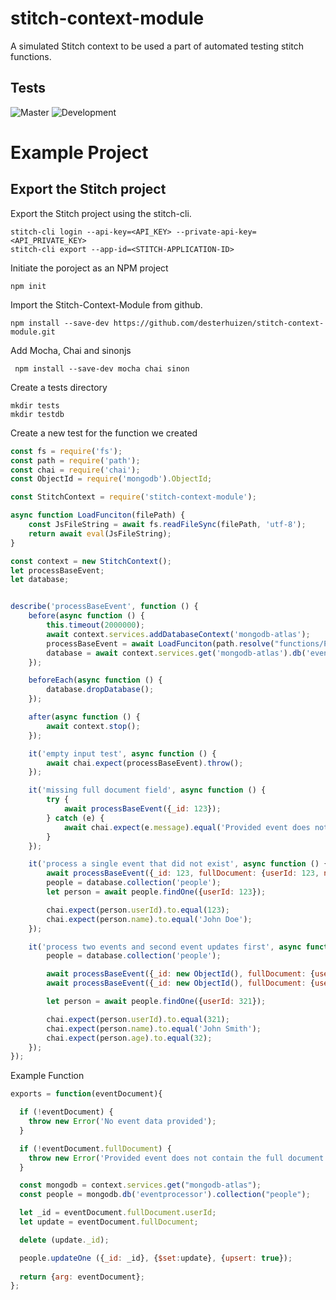 # stitch-context-module
A simulated Stitch context to be used a part of automated testing stitch functions. 

## Tests
![Master](https://github.com/desterhuizen/stitch-context-module/workflows/Automated%20Tests/badge.svg?branch=master)
![Development](https://github.com/desterhuizen/stitch-context-module/workflows/Automated%20Tests/badge.svg?branch=development)

# Example Project

## Export the Stitch project

Export the Stitch project using the stitch-cli.

```
stitch-cli login --api-key=<API_KEY> --private-api-key=<API_PRIVATE_KEY>
stitch-cli export --app-id=<STITCH-APPLICATION-ID>
```
Initiate the poroject as an NPM project
```
npm init 
```

Import the  Stitch-Context-Module from github.

```
npm install --save-dev https://github.com/desterhuizen/stitch-context-module.git
```

Add Mocha, Chai and sinonjs

```
 npm install --save-dev mocha chai sinon
```

Create a tests directory
```
mkdir tests
mkdir testdb
```

Create a new test for the function we created

```javascript
const fs = require('fs');
const path = require('path');
const chai = require('chai');
const ObjectId = require('mongodb').ObjectId;

const StitchContext = require('stitch-context-module');

async function LoadFunciton(filePath) {
    const JsFileString = await fs.readFileSync(filePath, 'utf-8');
    return await eval(JsFileString);
}

const context = new StitchContext();
let processBaseEvent;
let database;


describe('processBaseEvent', function () {
    before(async function () {
        this.timeout(2000000);
        await context.services.addDatabaseContext('mongodb-atlas');
        processBaseEvent = await LoadFunciton(path.resolve("functions/ProcessBaseEvent/source.js"));
        database = await context.services.get('mongodb-atlas').db('eventprocessor');
    });

    beforeEach(async function () {
        database.dropDatabase();
    });

    after(async function () {
        await context.stop();
    });

    it('empty input test', async function () {
        await chai.expect(processBaseEvent).throw();
    });

    it('missing full document field', async function () {
        try {
            await processBaseEvent({_id: 123});
        } catch (e) {
            await chai.expect(e.message).equal('Provided event does not contain the full document');
        }
    });

    it('process a single event that did not exist', async function () {
        await processBaseEvent({_id: 123, fullDocument: {userId: 123, name: 'John Doe'}});
        people = database.collection('people');
        let person = await people.findOne({userId: 123});

        chai.expect(person.userId).to.equal(123);
        chai.expect(person.name).to.equal('John Doe');
    });

    it('process two events and second event updates first', async function () {
        people = database.collection('people');

        await processBaseEvent({_id: new ObjectId(), fullDocument: {userId: 321, name: 'John Doe'}});
        await processBaseEvent({_id: new ObjectId(), fullDocument: {userId: 321, name: 'John Smith', age: 32}});

        let person = await people.findOne({userId: 321});

        chai.expect(person.userId).to.equal(321);
        chai.expect(person.name).to.equal('John Smith');
        chai.expect(person.age).to.equal(32);
    });
});
```

Example Function
```javascript
exports = function(eventDocument){

  if (!eventDocument) {
    throw new Error('No event data provided');
  }

  if (!eventDocument.fullDocument) {
    throw new Error('Provided event does not contain the full document')
  }

  const mongodb = context.services.get("mongodb-atlas");
  const people = mongodb.db('eventprocessor').collection("people");

  let _id = eventDocument.fullDocument.userId;
  let update = eventDocument.fullDocument;

  delete (update._id);

  people.updateOne ({_id: _id}, {$set:update}, {upsert: true});
  
  return {arg: eventDocument};
};
```
